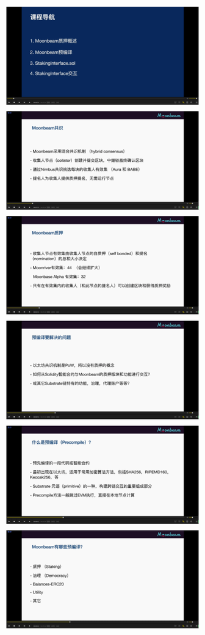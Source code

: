 ![](./img/2022-01-16-14-50-55.png)      

![](./img/2022-01-16-14-52-58.png)      

![](./img/2022-01-16-14-53-38.png)      

![](./img/2022-01-16-14-55-03.png)      

![](./img/2022-01-16-14-56-00.png)      

![](./img/2022-01-16-14-56-39.png)